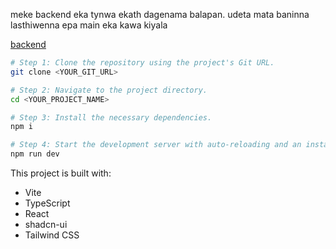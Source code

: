 meke backend eka tynwa ekath dagenama balapan. udeta mata baninna lasthiwenna epa main eka kawa kiyala

[backend](https://github.com/kavix/medusa-backend)

```sh
# Step 1: Clone the repository using the project's Git URL.
git clone <YOUR_GIT_URL>

# Step 2: Navigate to the project directory.
cd <YOUR_PROJECT_NAME>

# Step 3: Install the necessary dependencies.
npm i

# Step 4: Start the development server with auto-reloading and an instant preview.
npm run dev
```


This project is built with:

- Vite
- TypeScript
- React
- shadcn-ui
- Tailwind CSS
